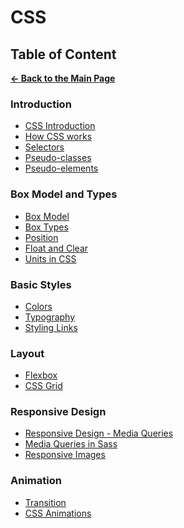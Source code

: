 # CSS

## Table of Content

[**&larr; Back to the Main Page**](./../README.md)

<div></div>

### Introduction

- [CSS Introduction](./css-basics.md)
- [How CSS works](./how-css-works.md)
- [Selectors](./selectors.md)
- [Pseudo-classes](./pseudo-classes.md)
- [Pseudo-elements](./pseudo-elements.md)

<div></div>

### Box Model and Types

- [Box Model](./box-model.md)
- [Box Types](./box-types.md)
- [Position](./position.md)
- [Float and Clear](./float-clear.md)
- [Units in CSS](./units.md)

<div></div>

### Basic Styles

- [Colors](./colors.md)
- [Typography](./typography.md)
- [Styling Links](./styling-links.md)

<div></div>

### Layout

- [Flexbox](./flexbox.md)
- [CSS Grid](./css-grid.md)

<div></div>

### Responsive Design

- [Responsive Design - Media Queries](./media-queries.md)
- [Media Queries in Sass](./media-queries-sass.md)
- [Responsive Images](./responsive-images.md)

<div></div>

### Animation

- [Transition](./transition.md)
- [CSS Animations](./keyframe.md)

<div></div>

<br>
